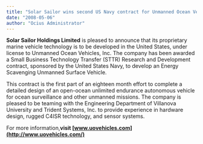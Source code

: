 ```yaml
---
title: "Solar Sailor wins second US Navy contract for Unmanned Ocean Vehicles"
date: "2008-05-06"
author: "Ocius Administrator"
---
```


**Solar Sailor Holdings Limited** is pleased to announce that its proprietary marine vehicle technology is to be developed in the United States, under license to Unmanned Ocean Vehicles, Inc. The company has been awarded a Small Business Technology Transfer (STTR) Research and Development contract, sponsored by the United States Navy, to develop an Energy Scavenging Unmanned Surface Vehicle.

This contract is the first part of an eighteen month effort to complete a detailed design of an open-ocean unlimited endurance autonomous vehicle for ocean surveillance and other unmanned missions. The company is pleased to be teaming with the Engineering Department of Villanova University and Trident Systems, Inc. to provide experience in hardware design, rugged C4ISR technology, and sensor systems.

For more information,**visit [www.uovehicles.com](http://www.uovehicles.com/)**
